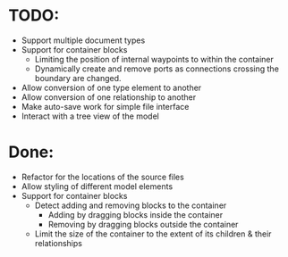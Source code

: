 
# TODO:
* Support multiple document types
* Support for container blocks
  * Limiting the position of internal waypoints to within the container
  * Dynamically create and remove ports as connections crossing the boundary are changed.
* Allow conversion of one type element to another
* Allow conversion of one relationship to another
* Make auto-save work for simple file interface
* Interact with a tree view of the model


# Done:
* Refactor for the locations of the source files
* Allow styling of different model elements
* Support for container blocks
  * Detect adding and removing blocks to the container
    * Adding by dragging blocks inside the container
    * Removing by dragging blocks outside the container
  * Limit the size of the container to the extent of its children & their relationships

